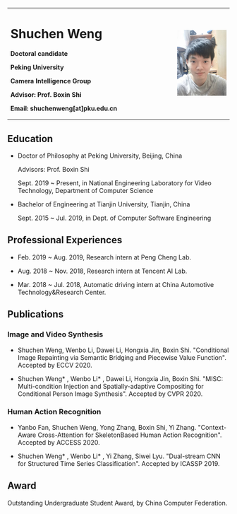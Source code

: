 <table border="0">
  <tr>
    <td width="75%">
      <h1>Shuchen Weng</h1>
      <p><b>Doctoral candidate</b></p>
      <p><b>Peking University</b></p>
      <p><b>Camera Intelligence Group</b></p>
      <p><b>Advisor: Prof. Boxin Shi
      <p><b>Email: shuchenweng[at]pku.edu.cn</b></p>
    </td>
    <td width="25%">
      <img src="/photo.jpg" width="100%">
    </td>
  </tr>
</table>

## Education
- Doctor of Philosophy at Peking University, Beijing, China

  Advisors: Prof. Boxin Shi

  Sept. 2019 ~ Present, in National Engineering Laboratory for Video Technology, Department of Computer Science

- Bachelor of Engineering at Tianjin University,  Tianjin, China

  Sept. 2015 ~ Jul. 2019, in Dept. of Computer Software Engineering

## Professional Experiences
- Feb. 2019 ~ Aug. 2019, Research intern at Peng Cheng Lab.

- Aug. 2018 ~ Nov. 2018, Research intern at Tencent AI Lab.

- Mar. 2018 ~ Jul. 2018, Automatic driving intern at China Automotive Technology&Research Center.

## Publications
### Image and Video Synthesis
- Shuchen Weng, Wenbo Li, Dawei Li, Hongxia Jin, Boxin Shi. "Conditional Image Repainting via Semantic Bridging and Piecewise Value Function". Accepted by ECCV 2020.

- Shuchen Weng\* , Wenbo Li\* , Dawei Li, Hongxia Jin, Boxin Shi. "MISC: Multi-condition Injection and Spatially-adaptive Compositing for Conditional Person Image Synthesis". Accepted by CVPR 2020.

### Human Action Recognition
- Yanbo Fan, Shuchen Weng, Yong Zhang, Boxin Shi, Yi Zhang. "Context-Aware Cross-Attention for SkeletonBased Human Action Recognition". Accepted by ACCESS 2020.

- Shuchen Weng\* , Wenbo Li\* , Yi Zhang, Siwei Lyu. "Dual-stream CNN for Structured Time Series Classification". Accepted by ICASSP 2019.

## Award
Outstanding Undergraduate Student Award, by China Computer Federation.
